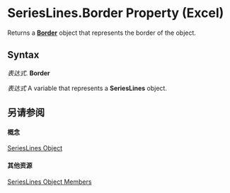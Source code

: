 
# SeriesLines.Border Property (Excel)

Returns a  **[Border](bca516bf-7c0f-f9df-078d-dfb522f256f3.md)** object that represents the border of the object.


## Syntax

 _表达式_. **Border**

 _表达式_ A variable that represents a **SeriesLines** object.


## 另请参阅


#### 概念


[SeriesLines Object](db044358-d14b-ef45-4e42-237b8ee46ff0.md)
#### 其他资源


[SeriesLines Object Members](http://msdn.microsoft.com/library/54b68abf-7066-6f92-7f38-51c533926b62%28Office.15%29.aspx)